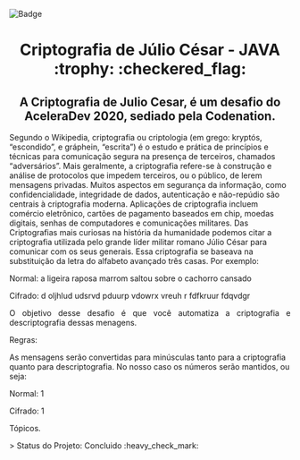 ![Badge](https://img.shields.io/static/v1?label=JAVA&message=framework&color=red&style=for-the-badge&logo=JAVA)


<h1 align="center"> Criptografia de Júlio César - JAVA :trophy: :checkered_flag: </h1>

<h2 align="center"> A Criptografia de Julio Cesar, é um desafio do AceleraDev 2020, sediado pela  Codenation. </h2> 

<p align="justify"> 

Segundo o Wikipedia, criptografia ou criptologia (em grego: kryptós, “escondido”, e gráphein, “escrita”) é o estudo e prática de princípios e técnicas para comunicação segura na presença de terceiros, chamados “adversários”. Mais geralmente, a criptografia refere-se à construção e análise de protocolos que impedem terceiros, ou o público, de lerem mensagens privadas. Muitos aspectos em segurança da informação, como confidencialidade, integridade de dados, autenticação e não-repúdio são centrais à criptografia moderna. Aplicações de criptografia incluem comércio eletrônico, cartões de pagamento baseados em chip, moedas digitais, senhas de computadores e comunicações militares. Das Criptografias mais curiosas na história da humanidade podemos citar a criptografia utilizada pelo grande líder militar romano Júlio César para comunicar com os seus generais. Essa criptografia se baseava na substituição da letra do alfabeto avançado três casas. Por exemplo:</p>

<p align="justify"> Normal: a ligeira raposa marrom saltou sobre o cachorro cansado</p>
<p align="justify"> Cifrado: d oljhlud udsrvd pduurp vdowrx vreuh r fdfkruur fdqvdgr</p>
<p align="justify"> O objetivo desse desafio é que você automatiza a criptografia e descriptografia dessas menagens.</p>

Regras:

As mensagens serão convertidas para minúsculas tanto para a criptografia quanto para descriptografia.
No nosso caso os números serão mantidos, ou seja:</p>
<p>Normal: 1</p>
<p>Cifrado: 1</p>
<p>Tópicos.</p>



<p>
> Status do Projeto: Concluido :heavy_check_mark:
</p>

